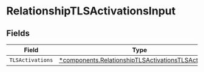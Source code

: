 # RelationshipTLSActivationsInput


## Fields

| Field                                                                                                                       | Type                                                                                                                        | Required                                                                                                                    | Description                                                                                                                 |
| --------------------------------------------------------------------------------------------------------------------------- | --------------------------------------------------------------------------------------------------------------------------- | --------------------------------------------------------------------------------------------------------------------------- | --------------------------------------------------------------------------------------------------------------------------- |
| `TLSActivations`                                                                                                            | [*components.RelationshipTLSActivationsTLSActivations](../../models/components/relationshiptlsactivationstlsactivations.md) | :heavy_minus_sign:                                                                                                          | N/A                                                                                                                         |